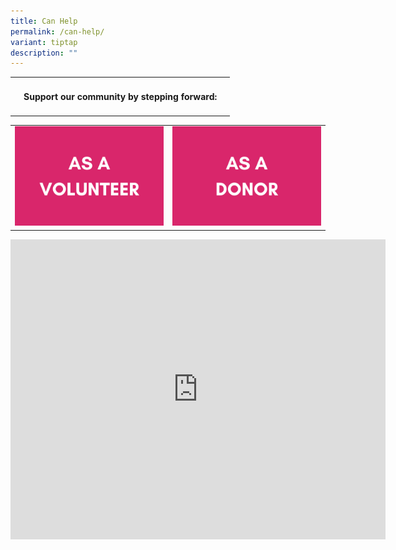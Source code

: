 ```yaml
---
title: Can Help
permalink: /can-help/
variant: tiptap
description: ""
---
```

<table style="minWidth: 75px">
<colgroup>
<col>
<col>
<col>
</colgroup>
<tbody>
<tr>
<td rowspan="1" colspan="1">
<p></p>
</td>
<td rowspan="1" colspan="1">
<h4><strong>Support our community by stepping forward:</strong></h4>
</td>
<td rowspan="1" colspan="1">
<p></p>
</td>
</tr>
</tbody>
</table>
<table style="minWidth: 50px">
<colgroup>
<col>
<col>
</colgroup>
<tbody>
<tr>
<td rowspan="1" colspan="1"><a class="isomer-image-wrapper" href="/volunteer"><img style="width: 100%" height="auto" width="100%" alt="" src="/images/AS_A_VOLUNTEER.png"></a>
</td>
<td rowspan="1" colspan="1"><a class="isomer-image-wrapper" href="/donate"><img style="width: 100%" height="auto" width="100%" alt="" src="/images/AS_A_DONOR.png"></a>
</td>
</tr>
</tbody>
</table>
<div class="iframe-wrapper">
<iframe height="480" width="600" allowfullscreen="true" frameborder="0" src="https://docs.google.com/presentation/d/e/2PACX-1vSQC-UPNFym6rPz144zoQILREOSXSzvT6V8kgKCyytiiOgvkEVuIi_1mEFTIwZpojxp8GsB8x-EgKfl/embed?start=true&amp;loop=true&amp;delayms=3000"></iframe>
</div>
<p></p>